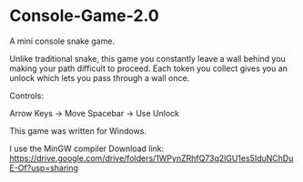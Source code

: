 # Console-Game-2.0
A mini console snake game.

Unlike traditional snake, this game you constantly leave a wall behind you making your path difficult to proceed.
Each token you collect gives you an unlock which lets you pass through a wall once.


Controls:

Arrow Keys -> Move
Spacebar -> Use Unlock



This game was written for Windows.

I use the MinGW compiler
Download link: https://drive.google.com/drive/folders/1WPynZRhfQ73q2lGU1es5IduNChDuE-Of?usp=sharing
